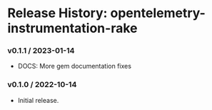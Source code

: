 # Release History: opentelemetry-instrumentation-rake

### v0.1.1 / 2023-01-14

* DOCS: More gem documentation fixes 

### v0.1.0 / 2022-10-14

* Initial release.
